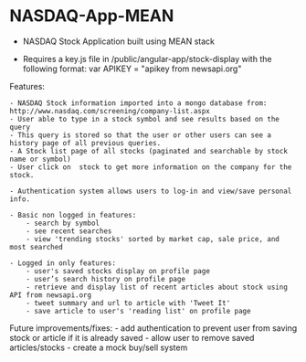 # NASDAQ-App-MEAN

- NASDAQ Stock Application built using MEAN stack

- Requires a key.js file in /public/angular-app/stock-display with the following format:
        var APIKEY = "apikey from newsapi.org"

Features:

    - NASDAQ Stock information imported into a mongo database from: http://www.nasdaq.com/screening/company-list.aspx
    - User able to type in a stock symbol and see results based on the query
    - This query is stored so that the user or other users can see a history page of all previous queries.
    - A Stock list page of all stocks (paginated and searchable by stock name or symbol)
    - User click on  stock to get more information on the company for the stock.
    
    - Authentication system allows users to log-in and view/save personal info.

    - Basic non logged in features:
        - search by symbol
        - see recent searches
        - view 'trending stocks' sorted by market cap, sale price, and most searched

    - Logged in only features:
        - user's saved stocks display on profile page
        - user’s search history on profile page
        - retrieve and display list of recent articles about stock using API from newsapi.org
        - tweet summary and url to article with 'Tweet It'
        - save article to user's 'reading list' on profile page

Future improvements/fixes:
    - add authentication to prevent user from saving stock or article if it is already saved
    - allow user to remove saved articles/stocks
    - create a mock buy/sell system


